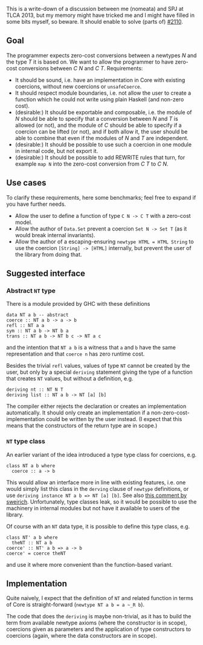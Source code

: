 
This is a write-down of a discussion between me (nomeata) and SPJ at TLCA 2013, but my memory might have tricked me and I might have filled in some bits myself, so beware. It should enable to solve (parts of) [\#2110](https://gitlab.haskell.org//ghc/ghc/issues/2110).

## Goal


The programmer expects zero-cost conversions between a newtypes *N* and the type *T* it is based on. We want to allow the programmer to have zero-cost conversions between *C N* and *C T*. Requirements:

- It should be sound, i.e. have an implementation in Core with existing coercions, without new coercions or `unsafeCoerce`.
- It should respect module boundaries, i.e. not allow the user to create a function which he could not write using plain Haskell (and non-zero cost).
- (desirable:) It should be exportable and composable, i.e. the module of *N* should be able to specify that a conversion between *N* and *T* is allowed (or not), and the module of *C* should be able to specify if a coercion can be lifted (or not), and if both allow it, the user should be able to combine that even if the modules of *N* and *T* are independent.
- (desirable:) It should be possible to use such a coercion in one module in internal code, but not export it.
- (desirable:) It should be possible to add REWRITE rules that turn, for example `map N` into the zero-cost conversion from *C T* to *C N*.

## Use cases


To clarify these requirements, here some benchmarks; feel free to expand if you have further needs.

- Allow the user to define a function of type `C N -> C T` with a zero-cost model.
- Allow the author of `Data.Set` prevent a coercion `Set N -> Set T` (as it would break internal invariants).
- Allow the author of a escaping-ensuring `newtype HTML = HTML String` to use the coercion `[String] -> [HTML]` internally, but prevent the user of the library from doing that.

## Suggested interface

### Abstract `NT` type


There is a module provided by GHC with these definitions

```wiki
data NT a b -- abstract
coerce :: NT a b -> a -> b
refl :: NT a a
sym :: NT a b -> NT b a
trans :: NT a b -> NT b c -> NT a c
```


and the intention that `NT a b` is a witness that `a` and `b` have the same representation and that `coerce n` has zero runtime cost.


Besides the trivial `refl` values, values of type `NT` cannot be created by the user, but only by a special `deriving` statement giving the type of a function that creates `NT` values, but without a definition, e.g.

```wiki
deriving nt :: NT N T
deriving list :: NT a b -> NT [a] [b]
```


The compiler either rejects the declaration or creates an implementation automatically. It should only create an implementation if a non-zero-cost-implementation could be written by the user instead. (I expect that this means that the constructors of the return type are in scope.)

### `NT` type class


An earlier variant of the idea introduced a type type class for coercions, e.g.

```wiki
class NT a b where
  coerce :: a -> b 
```


This would allow an interface more in line with existing features, i.e. one would simply list this class in the `derving` clause of `newtype` definitions, or use `deriving instance NT a b => NT [a] [b]`. See also [this comment by sweirich](https://gitlab.haskell.org//ghc/ghc/issues/2110). Unfortunately, type classes leak, so it would be possible to use the machinery in internal modules but not have it available to users of the library.


Of course with an `NT` data type, it is possible to define this type class, e.g.

```wiki
class NT' a b where
  theNT :: NT a b
coerce' :: NT' a b => a -> b
coerce' = coerce theNT
```


and use it where more convenient than the function-based variant.

## Implementation


Quite naively, I expect that the definition of `NT` and related function in terms of Core is straight-forward (`newtype NT a b = a ~_R b`).


The code that does the `deriving` is maybe non-trivial, as it has to build the term from available newtype axioms (where the constructor is in scope), coercions given as parameters and the application of type constructors to coercions (again, where the data constructors are in scope). 
